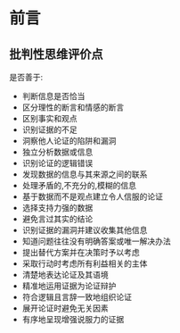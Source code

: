 # 前言

## 批判性思维评价点

是否善于:

- 判断信息是否恰当
- 区分理性的断言和情感的断言
- 区别事实和观点
- 识别证据的不足
- 洞察他人论证的陷阱和漏洞
- 独立分析数据或信息
- 识别论证的逻辑错误
- 发现数据的信息与其来源之间的联系
- 处理矛盾的,不充分的,模糊的信息
- 基于数据而不是观点建立令人信服的论证
- 选择支持力强的数据
- 避免言过其实的结论
- 识别证据的漏洞并建议收集其他信息
- 知道问题往往没有明确答案或唯一解决办法
- 提出替代方案并在决策时予以考虑
- 采取行动时考虑所有利益相关的主体
- 清楚地表达论证及其语境
- 精准地运用证据为论证辩护
- 符合逻辑且言辞一致地组织论证
- 展开论证时避免无关因素
- 有序地呈现增强说服力的证据